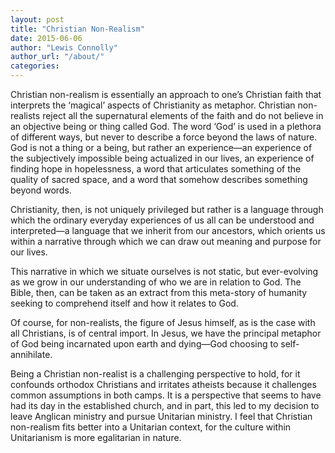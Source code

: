 ```yaml
---
layout: post
title: "Christian Non-Realism"
date: 2015-06-06
author: "Lewis Connolly"
author_url: "/about/"
categories:
---
```


Christian non-realism is essentially an approach to one’s Christian faith that interprets the ‘magical’ aspects of Christianity as metaphor. Christian non-realists reject all the supernatural elements of the faith and do not believe in an objective being or thing called God. The word ‘God’ is used in a plethora of different ways, but never to describe a force beyond the laws of nature. God is not a thing or a being, but rather an experience—an experience of the subjectively impossible being actualized in our lives, an experience of finding hope in hopelessness, a word that articulates something of the quality of sacred space, and a word that somehow describes something beyond words.

Christianity, then, is not uniquely privileged but rather is a language through which the ordinary everyday experiences of us all can be understood and interpreted—a language that we inherit from our ancestors, which orients us within a narrative through which we can draw out meaning and purpose for our lives.

This narrative in which we situate ourselves is not static, but ever-evolving as we grow in our understanding of who we are in relation to God. The Bible, then, can be taken as an extract from this meta-story of humanity seeking to comprehend itself and how it relates to God.

Of course, for non-realists, the figure of Jesus himself, as is the case with all Christians, is of central import. In Jesus, we have the principal metaphor of God being incarnated upon earth and dying—God choosing to self-annihilate.

Being a Christian non-realist is a challenging perspective to hold, for it confounds orthodox Christians and irritates atheists because it challenges common assumptions in both camps. It is a perspective that seems to have had its day in the established church, and in part, this led to my decision to leave Anglican ministry and pursue Unitarian ministry. I feel that Christian non-realism fits better into a Unitarian context, for the culture within Unitarianism is more egalitarian in nature.